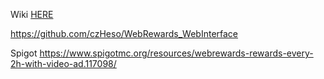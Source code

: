 Wiki
[HERE](https://bit.ly/webrewards)

https://github.com/czHeso/WebRewards_WebInterface

Spigot
https://www.spigotmc.org/resources/webrewards-rewards-every-2h-with-video-ad.117098/
